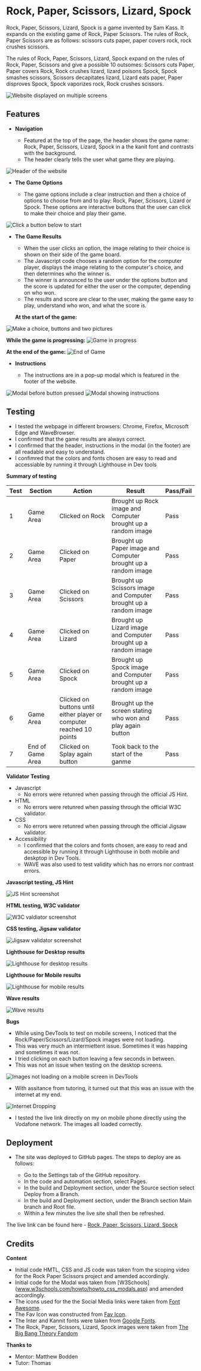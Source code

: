 

# Rock, Paper, Scissors, Lizard, Spock

Rock, Paper, Scissors, Lizard, Spock is a game invented by Sam Kass. It expands on the existing game of Rock, Paper Scissors. 
The rules of Rock, Paper Scissors are as follows: scissors cuts paper, paper covers rock, rock crushes scissors. 

The rules of Rock, Paper, Scissors, Lizard, Spock expand on the rules of Rock, Paper, Scissors and give a possible 10 outsomes: Scissors cuts Paper, Paper covers Rock, Rock crushes lizard, lizard poisons Spock, Spock smashes scissors, Scissors decapitates lizard, Lizard eats paper, Paper disproves Spock, Spock vaporizes rock, Rock crushes scissors. 

![Website displayed on multiple screens](assets/imagesforreadme/amiresponsive.PNG)

## Features 

- **Navigation**

  - Featured at the top of the page, the header shows the game name: Rock, Paper, Scissors, Lizard, Spock in a the kanit font and contrasts with the background. 
  - The header clearly tells the user what game they are playing. 

![Header of the website](assets/imagesforreadme/header.PNG)

- **The Game Options**

  - The game options include a clear instruction and then a choice of options to choose from and to play: Rock, Paper, Scissors, Lizard or Spock. These options are interactive buttons that the user can click to make their choice and play their game. 

![Click a button below to start](assets/imagesforreadme/clickabuttonbelowtostart.PNG)

- **The Game Results**

  - When the user clicks an option, the image relating to their choice is shown on their side of the game board. 
  - The Javascript code chooses a random option for the computer player, displays the image relating to the computer's choice, and then determines who the winner is. 
  - The winner is announced to the user under the options button and the score is updated for either the user or the computer, depending on who won. 
  - The results and score are clear to the user, making the game easy to play, understand who won, and what the score is.

  **At the start of the game:**

![Make a choice, buttons and two pictures](assets/imagesforreadme/makeachoicebuttonsandtwopictures.PNG)

  **While the game is progressing:**
![Game in progress](assets/imagesforreadme/gameinprogress.PNG)

  **At the end of the game:**
![End of Game](assets/imagesforreadme/endofgame.PNG)

- **Instructions**

  - The instructions are in a pop-up modal which is featured in the footer of the website. 

![Modal before button pressed](assets/imagesforreadme/modalbeforebuttonpressed.PNG)
![Modal showing instructions](assets/imagesforreadme/modalshowinginstructions.PNG)

## Testing 
  - I tested the webpage in different browsers: Chrome, Firefox, Microsoft Edge and WaveBrowser.
  - I confirmed that the game results are always correct.
  - I confirmed that the header, instructions in the modal (in the footer) are all readable and easy to understand. 
  - I confimred that the colors and fonts chosen are easy to read and accessiable by running it through Lighthouse in Dev tools

**Summary of testing**

| Test  | Section  | Action  | Result  | Pass/Fail  |
|---|---|---|---|---|
| 1  | Game Area  |Clicked on Rock   | Brought up Rock image and Computer brought up a random image  | Pass  |
| 2  | Game Area  | Clicked on Paper  |  Brought up Paper image and Computer brought up a random image | Pass  |
| 3  | Game Area  | Clicked on Scissors   | Brought up Scissors image and Computer brought up a random image  |  Pass |
| 4  | Game Area   | Clicked on Lizard   | Brought up Lizard image and Computer brought up a random image   | Pass  |
| 5 | Game Area  | Clicked on Spock   | Brought up Spock image and Computer brought up a random image   | Pass  |
| 6 |  Game Area  | Clicked on buttons until either player or computer reached 10 points   | Brought up the screen stating who won and play again button  |  Pass |
|  7 | End of Game Area   | Clicked on Splay again button   | Took back to the start of the ganme   |  Pass |


**Validator Testing**
- Javascript
  - No errors were retunred when passing through the official JS Hint.
- HTML 
  - No errors were retunred when passing through the official W3C validator.
- CSS 
  - No errors were retunred when passing through the official Jigsaw validator.
- Accessibility 
  - I confirmed that the colors and fonts chosen, are easy to read and accessible by running it through Lighthouse in both mobile and deskptop in Dev Tools.
  - WAVE was also used to test validity which has no errors nor contrast errors.


**Javascript testing, JS Hint**

![JS Hint screenshot](assets/imagesforreadme/jshintvalidator.PNG)

**HTML testing, W3C validator**

![W3C valdiator screenshot](assets/imagesforreadme/w3chtmlvalidator.PNG)

**CSS testing, Jigsaw validator**

![Jigsaw validator screenshot](assets/imagesforreadme/w3ccssvalidator.PNG)

**Lighthouse for Desktop results**

![Lighthouse for desktop results](assets/imagesforreadme/lighthousedesktop.PNG)

**Lighthouse for Mobile results**

![Lighthouse for mobile results](assets/imagesforreadme/lighthousemobile.PNG)

**Wave results**

![Wave results](assets/imagesforreadme/wave.PNG)

**Bugs**

   - While using DevTools to test on mobile screens, I noticed that the Rock/Paper/Scissors/Lizard/Spock images were not loading.
   - This was very much an intermiettent issue. Sometimes it was happing and sometimes it was not. 
   - I tried clicking on each button leaving a few seconds in between.
   - This was not an issue when testing on the desktop screens.

![Images not loading on a mobile screen in DevTools](assets/imagesforreadme/missingpicturesonmobilescreens.PNG)

   - With assitance from tutoring, it turned out that this was an issue with the internet at my end.

![Internet Dropping](assets/imagesforreadme/internetdropping.PNG)

  - I tested the live link directly on my on mobile phone directly using the Vodafone network. The images all loaded correctly.

## Deployment 
- The site was deployed to GitHub pages. The steps to deploy are as follows:

  - Go to the Settings tab of the GitHub repository.
  - In the code and automation section, select Pages.
  - In the build and Deployment section, under the Source section select Deploy from a Branch.
  - In the build and Deployment section, under the Branch section Main branch and Root file.
  - Within a few minutes the live site shall then be refreshed.

The live link can be found here - [Rock, Paper, Scissors, Lizard, Spock](https://johnstuartphil.github.io/project-2.1/)

## Credits 

**Content**
- Initial code HMTL, CSS and JS code was taken from the scoping video for the Rock Paper Scissors project and amended accordingly. 
- Initial code for the Modal was taken from [W3Schools] (www.w3schools.com/howto/howto_css_modals.asp) and amended accordingly. 
- The icons used for the the Social Media links were taken from [Font Awesome](https://fontawesome.com/).
- The Fav Icon was constructed from [Fav Icon](https://favicon.io/).
- The Inter and Kannit fonts were taken from [Google Fonts](https://fonts.google.com/).
- The Rock, Paper, Scissors, Lizard, Spock images were taken from [The Big Bang Theory Fandom](https://bigbangtheory.fandom.com/wiki/Rock,_Paper,_Scissors,_Lizard,_Spock?)

**Thanks to**

- Mentor: Matthew Bodden  
- Tutor: Thomas
 